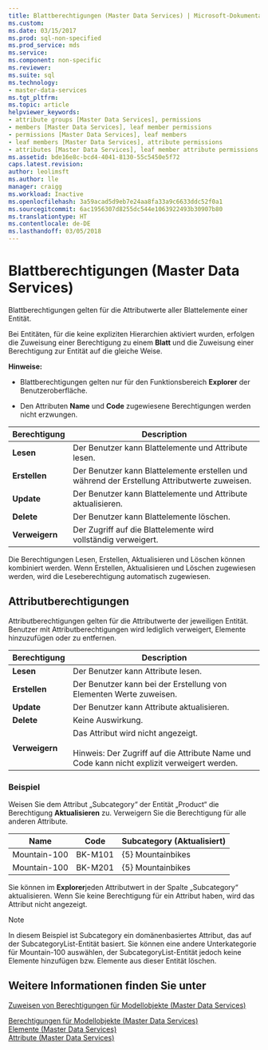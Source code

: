 ```yaml
---
title: Blattberechtigungen (Master Data Services) | Microsoft-Dokumentation
ms.custom: 
ms.date: 03/15/2017
ms.prod: sql-non-specified
ms.prod_service: mds
ms.service: 
ms.component: non-specific
ms.reviewer: 
ms.suite: sql
ms.technology:
- master-data-services
ms.tgt_pltfrm: 
ms.topic: article
helpviewer_keywords:
- attribute groups [Master Data Services], permissions
- members [Master Data Services], leaf member permissions
- permissions [Master Data Services], leaf members
- leaf members [Master Data Services], attribute permissions
- attributes [Master Data Services], leaf member attribute permissions
ms.assetid: bde16e8c-bcd4-4041-8130-55c5450e5f72
caps.latest.revision: 
author: leolimsft
ms.author: lle
manager: craigg
ms.workload: Inactive
ms.openlocfilehash: 3a59acad5d9eb7e24aa8fa33a9c6633ddc52f0a1
ms.sourcegitcommit: 6ac1956307d8255dc544e1063922493b30907b80
ms.translationtype: HT
ms.contentlocale: de-DE
ms.lasthandoff: 03/05/2018
---
```

# <a name="leaf-permissions-master-data-services"></a>Blattberechtigungen (Master Data Services)
  Blattberechtigungen gelten für die Attributwerte aller Blattelemente einer Entität.  
  
 Bei Entitäten, für die keine expliziten Hierarchien aktiviert wurden, erfolgen die Zuweisung einer Berechtigung zu einem **Blatt** und die Zuweisung einer Berechtigung zur Entität auf die gleiche Weise.  
  
 **Hinweise:**  
  
-   Blattberechtigungen gelten nur für den Funktionsbereich **Explorer** der Benutzeroberfläche.  
  
-   Den Attributen **Name** und **Code** zugewiesene Berechtigungen werden nicht erzwungen.  
  
|Berechtigung|Description|  
|----------------|-----------------|  
|**Lesen**|Der Benutzer kann Blattelemente und Attribute lesen.|  
|**Erstellen**|Der Benutzer kann Blattelemente erstellen und während der Erstellung Attributwerte zuweisen.|  
|**Update**|Der Benutzer kann Blattelemente und Attribute aktualisieren.|  
|**Delete**|Der Benutzer kann Blattelemente löschen.|  
|**Verweigern**|Der Zugriff auf die Blattelemente wird vollständig verweigert.|  
  
 Die Berechtigungen Lesen, Erstellen, Aktualisieren und Löschen können kombiniert werden. Wenn Erstellen, Aktualisieren und Löschen zugewiesen werden, wird die Leseberechtigung automatisch zugewiesen.  
  
## <a name="attribute-permissions"></a>Attributberechtigungen  
 Attributberechtigungen gelten für die Attributwerte der jeweiligen Entität. Benutzer mit Attributberechtigungen wird lediglich verweigert, Elemente hinzuzufügen oder zu entfernen.  
  
|Berechtigung|Description|  
|----------------|-----------------|  
|**Lesen**|Der Benutzer kann Attribute lesen.|  
|**Erstellen**|Der Benutzer kann bei der Erstellung von Elementen Werte zuweisen.|  
|**Update**|Der Benutzer kann Attribute aktualisieren.|  
|**Delete**|Keine Auswirkung.|  
|**Verweigern**|Das Attribut wird nicht angezeigt.<br /><br /> Hinweis: Der Zugriff auf die Attribute Name und Code kann nicht explizit verweigert werden.|  
  
### <a name="example"></a>Beispiel  
 Weisen Sie dem Attribut „Subcategory“ der Entität „Product“ die Berechtigung **Aktualisieren** zu. Verweigern Sie die Berechtigung für alle anderen Attribute.  
  
|Name|Code|Subcategory (Aktualisiert)|  
|----------|----------|----------------------------|  
|Mountain-100|BK-M101|{5} Mountainbikes|  
|Mountain-100|BK-M201|{5} Mountainbikes|  
  
 Sie können im **Explorer**jeden Attributwert in der Spalte „Subcategory“ aktualisieren. Wenn Sie keine Berechtigung für ein Attribut haben, wird das Attribut nicht angezeigt.  
  
> [!NOTE]  
>  In diesem Beispiel ist Subcategory ein domänenbasiertes Attribut, das auf der SubcategoryList-Entität basiert. Sie können eine andere Unterkategorie für Mountain-100 auswählen, der SubcategoryList-Entität jedoch keine Elemente hinzufügen bzw. Elemente aus dieser Entität löschen.  
  
## <a name="see-also"></a>Weitere Informationen finden Sie unter  
 [Zuweisen von Berechtigungen für Modellobjekte &#40;Master Data Services&#41;](../master-data-services/assign-model-object-permissions-master-data-services.md)   
    
 [Berechtigungen für Modellobjekte &#40;Master Data Services&#41;](../master-data-services/model-object-permissions-master-data-services.md)   
 [Elemente &#40;Master Data Services&#41;](../master-data-services/members-master-data-services.md)   
 [Attribute &#40;Master Data Services&#41;](../master-data-services/attributes-master-data-services.md)  
  
  
